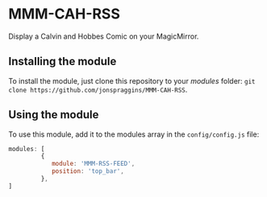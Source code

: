# MMM-CAH-RSS
Display a Calvin and Hobbes Comic on your MagicMirror.

## Installing the module

To install the module, just clone this repository to your _modules_ folder:
`git clone https://github.com/jonspraggins/MMM-CAH-RSS`.

## Using the module
To use this module, add it to the modules array in the `config/config.js` file:
````javascript
modules: [
		 {
			module: 'MMM-RSS-FEED',
			position: 'top_bar',
		 },
]
````
